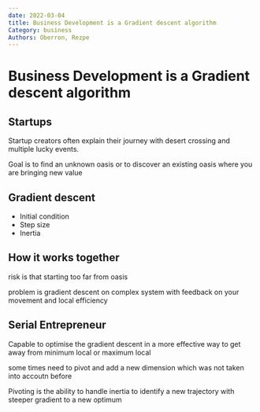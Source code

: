 ```yaml
---
date: 2022-03-04
title: Business Development is a Gradient descent algorithm
Category: business
Authors: Oberron, Rezpe
---
```


# Business Development is a Gradient descent algorithm

## Startups

Startup creators often explain their journey with desert crossing and multiple lucky events.

Goal is to find an unknown oasis or to discover an existing oasis where you are bringing new value

## Gradient descent 

* Initial condition
* Step size
* Inertia

## How it works together 

risk is that starting too far from oasis

problem is gradient descent on complex system with feedback on your movement and local efficiency


## Serial Entrepreneur

Capable to optimise the gradient descent in a more effective way to get away from minimum local or maximum local 

some times need to pivot and add a new dimension which was not taken into accoutn before

Pivoting is the ability to handle inertia to identify a new trajectory with steeper gradient to a new optimum



